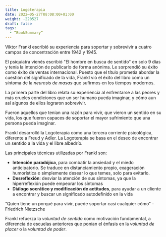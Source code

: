 ```yaml
---
title: Logoterapia
date: 2022–05-27T08:08:00+01:00
weight: -220527
draft: false
tags:
  - “BookSummary”
---
```


Viktor Frankl escribió su experiencia para soportar y sobrevivir a cuatro campos de concentración entre 1942 y 1945.

El psiquiatra vienés escribió "El hombre en busca de sentido" en solo 9 días y tenía la intención de publicarlo de forma anónima. Le sorprendió su éxito como éxito de ventas internacional. Puesto que el título prometía abordar la cuestión del significado de la vida, Frankl vió el éxito del libro como un síntoma de la *neurosis de masas* que sufirmos en los tiempos modernos.

La primera parte del libro relata su experiencia al enfrentarse a las peores y más crueles condiciones que un ser humano pueda imaginar, y cómo aun así algunos de ellos lograron sobrevivir. 

Fueron aquellos que tenían una razón para vivir, que vieron un sentido en su vida, los que fueron capaces de soportar el mayor sufrimiento que una persona pueda imaginar.

Frankl desarrolló la Logoterapia como una tercera corriente psicológica, diferente a Freud y Adler. La Logoterapia se basa en el deseo de encontrar un sentido a la vida y el libre albedrío.

Las principales técnicas utilizadas por Frankl son:
- **Intención paradójica**, para combatir la ansiedad y el miedo anticipatorio. Se traduce en distanciamiento propio, exageración humorística o simplemente desear lo que temes, solo para evitarlo.
- **Desreflexión**: desviar la atención de sus síntomas, ya que la hiperreflexión puede empeorar los síntomas
- **Diálogo socrático y modificación de actitudes**, para ayudar a un cliente a encontrar y buscar un significado autodefinido en la vida

“Quien tiene un porqué para vivir, puede soportar casi cualquier cómo”
-Friedrich Nietzsche

Frankl refuerza la _voluntad de sentido_ como motivación fundamental, a diferencia de escuelas anteriores que ponían el énfasis en la _voluntad de placer_ o la _voluntad de poder_.
